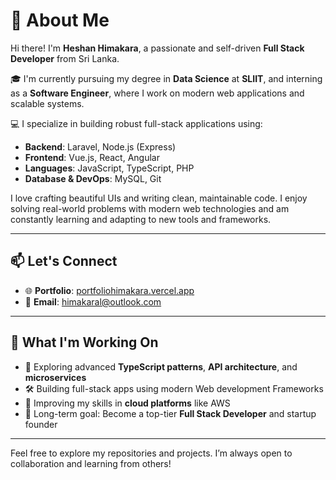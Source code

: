 # 👋 About Me

Hi there! I'm **Heshan Himakara**, a passionate and self-driven **Full Stack Developer** from Sri Lanka.

🎓 I'm currently pursuing my degree in **Data Science** at **SLIIT**, and interning as a **Software Engineer**, where I work on modern web applications and scalable systems.

💻 I specialize in building robust full-stack applications using:

- **Backend**: Laravel, Node.js (Express)
- **Frontend**: Vue.js, React, Angular
- **Languages**: JavaScript, TypeScript, PHP
- **Database & DevOps**: MySQL, Git

I love crafting beautiful UIs and writing clean, maintainable code. I enjoy solving real-world problems with modern web technologies and am constantly learning and adapting to new tools and frameworks.

---

## 📫 Let's Connect

- 🌐 **Portfolio**: [portfoliohimakara.vercel.app](https://portfoliohimakara.vercel.app/)
- 📧 **Email**: [himakaral@outlook.com](mailto:himakaral@outlook.com)

---

## 🚀 What I'm Working On

- 🌱 Exploring advanced **TypeScript patterns**, **API architecture**, and **microservices**
- 🛠 Building full-stack apps using modern Web development Frameworks
- 🧠 Improving my skills in **cloud platforms** like AWS
- 🎯 Long-term goal: Become a top-tier **Full Stack Developer** and startup founder

---

Feel free to explore my repositories and projects. I’m always open to collaboration and learning from others!
